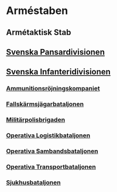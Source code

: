 # Arméstaben

## Armétaktisk Stab

## [Svenska Pansardivisionen](/Divisioner/Svenska%20Pansardivisionen.md)

## [Svenska Infanteridivisionen](/Divisioner/Svenska%20Infanteridivisionen.md)

### [Ammunitionsröjningskompaniet](/Kompanier/Ammunitionsröjningskompaniet.md)

### [Fallskärmsjägarbataljonen](/Bataljoner/Fallskärmsjägarbataljonen.md)

### [Militärpolisbrigaden](/Brigader/MilitärPolisbrigaden.md)

### [Operativa Logistikbataljonen](/Bataljoner/Operativa%20Logistikbataljonen.md)

### [Operativa Sambandsbataljonen](/Bataljoner/Operativa%20Sambandsbataljonen.md)

### [Operativa Transportbataljonen](/Bataljoner/Operativa%20Transportbataljonen.md)

### [Sjukhusbataljonen](/Bataljoner/Sjukhusbataljonen.md)
